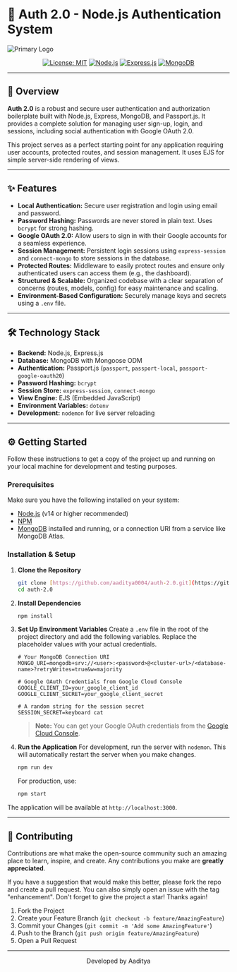 # 🔐 Auth 2.0 - Node.js Authentication System

![Primary Logo](https://cdn-icons-png.flaticon.com/512/3043/3043788.png)

<div align="center">

[![License: MIT](https://img.shields.io/badge/License-MIT-yellow.svg)](https://opensource.org/licenses/MIT)
[![Node.js](https://img.shields.io/badge/Node.js-14.x-green.svg)](https://nodejs.org/)
[![Express.js](https://img.shields.io/badge/Express.js-4.x-blue.svg)](https://expressjs.com/)
[![MongoDB](https://img.shields.io/badge/MongoDB-4.x-brightgreen.svg)](https://www.mongodb.com/)

</div>

---

## 🚀 Overview

**Auth 2.0** is a robust and secure user authentication and authorization boilerplate built with Node.js, Express, MongoDB, and Passport.js. It provides a complete solution for managing user sign-up, login, and sessions, including social authentication with Google OAuth 2.0.

This project serves as a perfect starting point for any application requiring user accounts, protected routes, and session management. It uses EJS for simple server-side rendering of views.

---

## ✨ Features

* **Local Authentication:** Secure user registration and login using email and password.
* **Password Hashing:** Passwords are never stored in plain text. Uses `bcrypt` for strong hashing.
* **Google OAuth 2.0:** Allow users to sign in with their Google accounts for a seamless experience.
* **Session Management:** Persistent login sessions using `express-session` and `connect-mongo` to store sessions in the database.
* **Protected Routes:** Middleware to easily protect routes and ensure only authenticated users can access them (e.g., the dashboard).
* **Structured & Scalable:** Organized codebase with a clear separation of concerns (routes, models, config) for easy maintenance and scaling.
* **Environment-Based Configuration:** Securely manage keys and secrets using a `.env` file.

---

## 🛠️ Technology Stack

* **Backend:** Node.js, Express.js
* **Database:** MongoDB with Mongoose ODM
* **Authentication:** Passport.js (`passport`, `passport-local`, `passport-google-oauth20`)
* **Password Hashing:** `bcrypt`
* **Session Store:** `express-session`, `connect-mongo`
* **View Engine:** EJS (Embedded JavaScript)
* **Environment Variables:** `dotenv`
* **Development:** `nodemon` for live server reloading

---

## ⚙️ Getting Started

Follow these instructions to get a copy of the project up and running on your local machine for development and testing purposes.

### Prerequisites

Make sure you have the following installed on your system:
* [Node.js](https://nodejs.org/) (v14 or higher recommended)
* [NPM](https://www.npmjs.com/get-npm)
* [MongoDB](https://www.mongodb.com/try/download/community) installed and running, or a connection URI from a service like MongoDB Atlas.

### Installation & Setup

1.  **Clone the Repository**
    ```sh
    git clone [https://github.com/aaditya0004/auth-2.0.git](https://github.com/aaditya0004/auth-2.0.git)
    cd auth-2.0
    ```

2.  **Install Dependencies**
    ```sh
    npm install
    ```

3.  **Set Up Environment Variables**
    Create a `.env` file in the root of the project directory and add the following variables. Replace the placeholder values with your actual credentials.

    ```env
    # Your MongoDB Connection URI
    MONGO_URI=mongodb+srv://<user>:<password>@<cluster-url>/<database-name>?retryWrites=true&w=majority

    # Google OAuth Credentials from Google Cloud Console
    GOOGLE_CLIENT_ID=your_google_client_id
    GOOGLE_CLIENT_SECRET=your_google_client_secret

    # A random string for the session secret
    SESSION_SECRET=keyboard cat
    ```
    > **Note:** You can get your Google OAuth credentials from the [Google Cloud Console](https://console.cloud.google.com/).

4.  **Run the Application**
    For development, run the server with `nodemon`. This will automatically restart the server when you make changes.
    ```sh
    npm run dev
    ```
    For production, use:
    ```sh
    npm start
    ```

The application will be available at `http://localhost:3000`.

---

## 🤝 Contributing

Contributions are what make the open-source community such an amazing place to learn, inspire, and create. Any contributions you make are **greatly appreciated**.

If you have a suggestion that would make this better, please fork the repo and create a pull request. You can also simply open an issue with the tag "enhancement". Don't forget to give the project a star! Thanks again!

1.  Fork the Project
2.  Create your Feature Branch (`git checkout -b feature/AmazingFeature`)
3.  Commit your Changes (`git commit -m 'Add some AmazingFeature'`)
4.  Push to the Branch (`git push origin feature/AmazingFeature`)
5.  Open a Pull Request

---

<p align="center">
  Developed by Aaditya
</p>